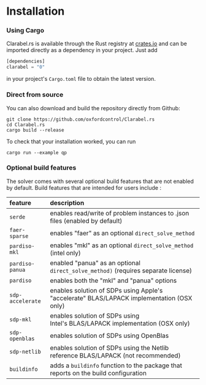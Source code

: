 # Installation

### Using Cargo

Clarabel.rs is available through the Rust registry at [crates.io](https://crates.io/) and can be imported directly as a dependency in your project.   Just add

```rust
[dependencies]
clarabel = "0"  
```

in your project's `Cargo.toml` file to obtain the latest version.

### Direct from source

You can also download and build the repository directly from Github:

```
git clone https://github.com/oxfordcontrol/Clarabel.rs
cd Clarabel.rs
cargo build --release
```

To check that your installation worked, you can run

```
cargo run --example qp
```

### Optional build features

The solver comes with several optional build features that are not enabled by default.   Build features that are intended for users include :


| feature            | description                                                                                |
| :----------------- | :----------------------------------------------------------------------------------------- |
| `serde`          | enables read/write of problem instances to .json files (enabled by default)                |
| `faer-sparse`    | enables "faer" as an optional `direct_solve_method`                                      |
| `pardiso-mkl`    | enables "mkl" as an optional `direct_solve_method` (intel only)                         |
| `pardiso-panua`  | enabled "panua" as an optional `direct_solve_method)` (requires separate license)        |
| `pardiso`        | enables both the "mkl" and "panua" options                                                 |
| `sdp-accelerate` | enables solution of SDPs using Apple's "accelerate" BLAS/LAPACK implementation (OSX only) |
| `sdp-mkl`        | enables solution of SDPs using Intel's BLAS/LAPACK implementation (OSX only)             |
| `sdp-openblas`   | enables solution of SDPs using OpenBlas                                                    |
| `sdp-netlib`     | enables solution of SDPs using the Netlib reference BLAS/LAPACK (not recommended)          |
| `buildinfo`      | adds a `buildinfo` function to the package that reports on the build configuration       |
